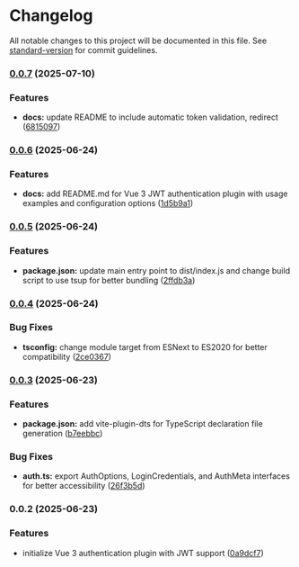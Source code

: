 # Changelog

All notable changes to this project will be documented in this file. See [standard-version](https://github.com/conventional-changelog/standard-version) for commit guidelines.

### [0.0.7](https://github.com/le-pepe/vue3-auth/compare/v0.0.6...v0.0.7) (2025-07-10)


### Features

* **docs:** update README to include automatic token validation, redirect ([6815097](https://github.com/le-pepe/vue3-auth/commit/6815097dfb08e44cf76bcab5ffdaf63fbffa2c7d))

### [0.0.6](https://github.com/le-pepe/vue3-auth/compare/v0.0.5...v0.0.6) (2025-06-24)


### Features

* **docs:** add README.md for Vue 3 JWT authentication plugin with usage examples and configuration options ([1d5b9a1](https://github.com/le-pepe/vue3-auth/commit/1d5b9a15b1e1823d573c1171b4faea900b3996bd))

### [0.0.5](https://github.com/le-pepe/vue3-auth/compare/v0.0.4...v0.0.5) (2025-06-24)


### Features

* **package.json:** update main entry point to dist/index.js and change build script to use tsup for better bundling ([2ffdb3a](https://github.com/le-pepe/vue3-auth/commit/2ffdb3a0cf8bffba584f8755bd3515d3093e2444))

### [0.0.4](https://github.com/le-pepe/vue3-auth/compare/v0.0.3...v0.0.4) (2025-06-24)


### Bug Fixes

* **tsconfig:** change module target from ESNext to ES2020 for better compatibility ([2ce0367](https://github.com/le-pepe/vue3-auth/commit/2ce03679a75079fec496747f1b245c1674cbe610))

### [0.0.3](https://github.com/le-pepe/vue3-auth/compare/v0.0.2...v0.0.3) (2025-06-23)


### Features

* **package.json:** add vite-plugin-dts for TypeScript declaration file generation ([b7eebbc](https://github.com/le-pepe/vue3-auth/commit/b7eebbc3e8fc05d0d0e162e5832fcf00bcdd7f41))


### Bug Fixes

* **auth.ts:** export AuthOptions, LoginCredentials, and AuthMeta interfaces for better accessibility ([26f3b5d](https://github.com/le-pepe/vue3-auth/commit/26f3b5dd7bba215ffb486a3541d37a991c07ba40))

### 0.0.2 (2025-06-23)


### Features

* initialize Vue 3 authentication plugin with JWT support ([0a9dcf7](https://github.com/le-pepe/vue3-auth/commit/0a9dcf71db40ef97a964c70999ddd65062defc3f))
